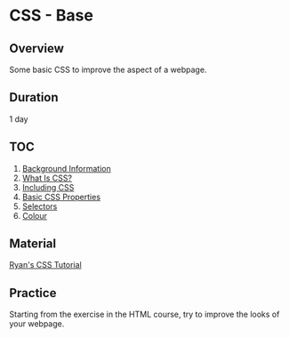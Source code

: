 # CSS - Base

## Overview

Some basic CSS to improve the aspect of a webpage.

## Duration

1 day

## TOC

1. [Background Information](https://ryanstutorials.net/css-tutorial/css-background.php)
2. [What Is CSS?](https://ryanstutorials.net/css-tutorial/css.php)
3. [Including CSS](https://ryanstutorials.net/css-tutorial/css-including.php)
4. [Basic CSS Properties](https://ryanstutorials.net/css-tutorial/css-basic-properties.php)
5. [Selectors](https://ryanstutorials.net/css-tutorial/css-selectors.php)
6. [Colour](https://ryanstutorials.net/css-tutorial/css-colour.php)

## Material

[Ryan's CSS Tutorial](https://ryanstutorials.net/css-tutorial/)

## Practice

Starting from the exercise in the HTML course, try to improve the looks of your webpage.
